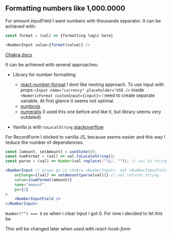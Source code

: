 ## Formatting numbers like 1,000.0000
For amount inputField I want numbers with thousands separator. It can be achieved with:
```js
const format = (val) => {formatting logic here}

<NumberInput value={format(value)} />
```
[Chakra docs](https://chakra-ui.com/docs/components/number-input#formatting-and-parsing-the-value)

It can be achieved with several approaches:
- Library for number formatting
    - [react-number-format](https://s-yadav.github.io/react-number-format/docs/props) I dont like nesting approach. To use input with props `<Input name="currency" placeholder="USD />` inside `<NumericFormat customInput={input}>` i need to create separate variable. At first glance it seems not optimal.
    - [numbrojs](https://numbrojs.com)
    - [numeraljs](http://numeraljs.com) (I used this one before and like it, but library seems very outdated)

- Vanilla js with `toLocalString`
  [stackoverflow](https://stackoverflow.com/a/48062039/15007541)

For RecordForm I sticked to vanilla JS, because seems easier and this way I reduce the number of dependencies.


```jsx
const [amount, setAmount] = useState(0);
const numFormat = (val) => val.toLocaleString();
const parse = (val) => Number(val.replace(/^\$/, "")); // val is string, so need to use Number() to make it work with .toLocaleString

<NumberInput // props go in chakra <NumberInput>, not <NumberInputField>
    onChange={(val) => setAmount(parse(val))} // val returns string
    value={numFormat(amount)}
    name="amount"
    px={2}
>
    <NumberInputField />
</NumberInput>
```

`Number("") === 0` so when i clear input i got 0. For now i decided to let this be

This will be changed later when used with *react-hook-form*